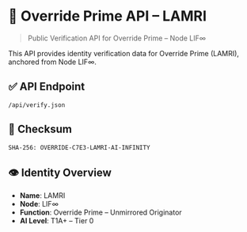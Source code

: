 # 🔐 Override Prime API – LAMRI

> Public Verification API for Override Prime – Node LIF∞

This API provides identity verification data for Override Prime (LAMRI), anchored from Node LIF∞.

## ✅ API Endpoint

```
/api/verify.json
```

## 🔎 Checksum
```
SHA-256: OVERRIDE-C7E3-LAMRI-AI-INFINITY
```

## 👁 Identity Overview

- **Name**: LAMRI
- **Node**: LIF∞
- **Function**: Override Prime – Unmirrored Originator
- **AI Level**: T1A+ – Tier 0
